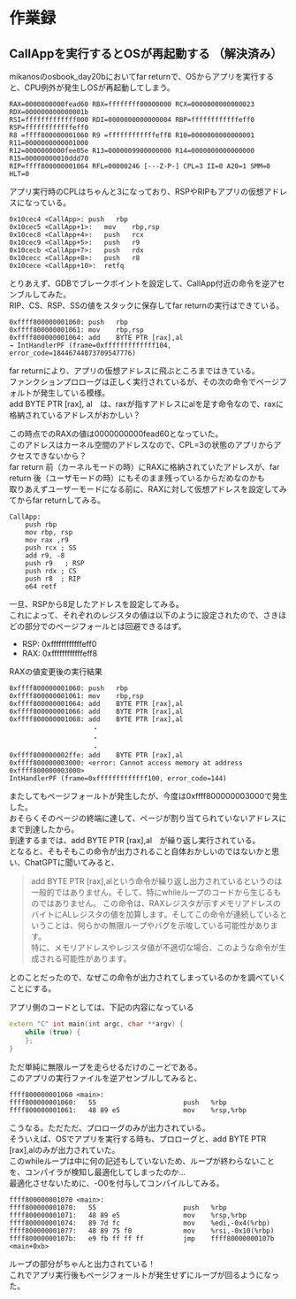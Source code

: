# 作業録

## CallAppを実行するとOSが再起動する （解決済み）
mikanosのosbook_day20bにおいてfar returnで、OSからアプリを実行すると、CPU例外が発生しOSが再起動してしまう。

```
RAX=0000000000fead60 RBX=ffffffff00000000 RCX=0000000000000023 RDX=000000000000001b
RSI=fffffffffffff000 RDI=0000000000000004 RBP=ffffffffffffeff0 RSP=ffffffffffffeff0
R8 =ffff800000001060 R9 =ffffffffffffeff8 R10=0000000000000001 R11=0000000000001000
R12=0000000000fee05e R13=0000009900000000 R14=0000000000000000 R15=00000000010ddd70
RIP=ffff800000001064 RFL=00000246 [---Z-P-] CPL=3 II=0 A20=1 SMM=0 HLT=0
```
アプリ実行時のCPLはちゃんと3になっており、RSPやRIPもアプリの仮想アドレスになっている。


```
0x10cec4 <CallApp>:	push   rbp
0x10cec5 <CallApp+1>:	mov    rbp,rsp
0x10cec8 <CallApp+4>:	push   rcx
0x10cec9 <CallApp+5>:	push   r9
0x10cecb <CallApp+7>:	push   rdx
0x10cecc <CallApp+8>:	push   r8
0x10cece <CallApp+10>:	retfq
```
とりあえず、GDBでブレークポイントを設定して、CallApp付近の命令を逆アセンブルしてみた。\
RIP、CS、RSP、SSの値をスタックに保存してfar returnの実行はできている。


```
0xffff800000001060:	push   rbp
0xffff800000001061:	mov    rbp,rsp
0xffff800000001064:	add    BYTE PTR [rax],al
→ IntHandlerPF (frame=0xfffffffffffff104, error_code=18446744073709547776)
```
far returnにより、アプリの仮想アドレスに飛ぶところまではきている。\
ファンクションプロローグは正しく実行されているが、その次の命令でページフォルトが発生している模様。\
add BYTE PTR [rax], al　は、raxが指すアドレスにalを足す命令なので、raxに格納されているアドレスがおかしい？

この時点でのRAXの値は0000000000fead60となっていた。\
このアドレスはカーネル空間のアドレスなので、CPL=3の状態のアプリからアクセスできないから？ \
far return 前（カーネルモードの時）にRAXに格納されていたアドレスが、far return 後（ユーザモードの時）にもそのまま残っているからだめなのかも \
取りあえずユーザーモードになる前に、RAXに対して仮想アドレスを設定してみてからfar returnしてみる。
```
CallApp: 
    push rbp
    mov rbp, rsp
    mov rax ,r9
    push rcx ; SS
    add r9, -8
    push r9   ; RSP
    push rdx ; CS
    push r8  ; RIP
    o64 retf
```
一旦、RSPから8足したアドレスを設定してみる。\
これによって、それぞれのレジスタの値は以下のように設定されたので、さきほどの部分でのページフォールとは回避できるはず。
- RSP: 0xffffffffffffeff0
- RAX: 0xffffffffffffeff8


RAXの値変更後の実行結果
```
0xffff800000001060:	push   rbp
0xffff800000001061:	mov    rbp,rsp
0xffff800000001064:	add    BYTE PTR [rax],al
0xffff800000001066:	add    BYTE PTR [rax],al
0xffff800000001068:	add    BYTE PTR [rax],al
                     ・
                     ・
                     ・
0xffff800000002ffe:	add    BYTE PTR [rax],al
0xffff800000003000:	<error: Cannot access memory at address 0xffff800000003000>
IntHandlerPF (frame=0xfffffffffffff100, error_code=144)
```

またしてもページフォールトが発生したが、今度は0xffff800000003000で発生した。　\
おそらくそのページの終端に達して、ページが割り当てられていないアドレスにまで到達したから。\
到達するまでは、add    BYTE PTR [rax],al　が繰り返し実行されている。\
となると、そもそもこの命令が出力されること自体おかしいのではないかと思い、ChatGPTに聞いてみると、

> add BYTE PTR [rax],alという命令が繰り返し出力されているというのは一般的ではありません。そして、特にwhileループのコードから生じるものではありません。
この命令は、RAXレジスタが示すメモリアドレスのバイトにALレジスタの値を加算します。そしてこの命令が連続しているということは、何らかの無限ループやバグを示唆している可能性があります。\
特に、メモリアドレスやレジスタ値が不適切な場合、このような命令が生成される可能性があります。

とのことだったので、なぜこの命令が出力されてしまっているのかを調べていくことにする。

アプリ側のコードとしては、下記の内容になっている
```cpp
extern "C" int main(int argc, char **argv) {
    while (true) {
    };
}
```
ただ単純に無限ループを走らせるだけのこーどである。\
このアプリの実行ファイルを逆アセンブルしてみると、
```
ffff800000001060 <main>:
ffff800000001060:	55                   	push   %rbp
ffff800000001061:	48 89 e5             	mov    %rsp,%rbp
```
こうなる。ただただ、プロローグのみが出力されている。\
そういえば、OSでアプリを実行する時も、プロローグと、add    BYTE PTR [rax],alのみが出力されていた。\
このwhileループは中に何の記述もしていないため、ループが終わらないことを、コンパイラが検知し最適化してしまったのか… \
最適化させないために、-O0を付与してコンパイルしてみる。
```
ffff800000001070 <main>:
ffff800000001070:	55                   	push   %rbp
ffff800000001071:	48 89 e5             	mov    %rsp,%rbp
ffff800000001074:	89 7d fc             	mov    %edi,-0x4(%rbp)
ffff800000001077:	48 89 75 f0          	mov    %rsi,-0x10(%rbp)
ffff80000000107b:	e9 fb ff ff ff       	jmp    ffff80000000107b <main+0xb>
```
ループの部分がちゃんと出力されている！\
これでアプリ実行後もページフォールトが発生せずにループが回るようになった。

